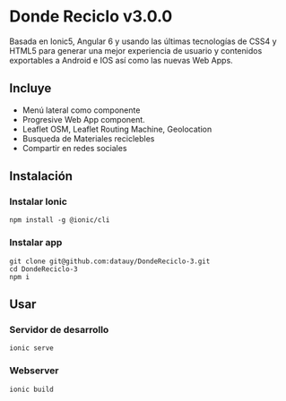 # Donde Reciclo v3.0.0
Basada en Ionic5, Angular 6 y usando las últimas tecnologías de CSS4 y HTML5 para generar una mejor experiencia de usuario y contenidos exportables a Android e IOS así como las nuevas Web Apps.

## Incluye

* Menú lateral como componente
* Progresive Web App component.
* Leaflet OSM, Leaflet Routing Machine, Geolocation
* Busqueda de Materiales reciclebles
* Compartir en redes sociales

## Instalación

### Instalar Ionic  
    npm install -g @ionic/cli

### Instalar app

    git clone git@github.com:datauy/DondeReciclo-3.git
    cd DondeReciclo-3
    npm i

## Usar
### Servidor de desarrollo
    ionic serve
### Webserver
    ionic build
